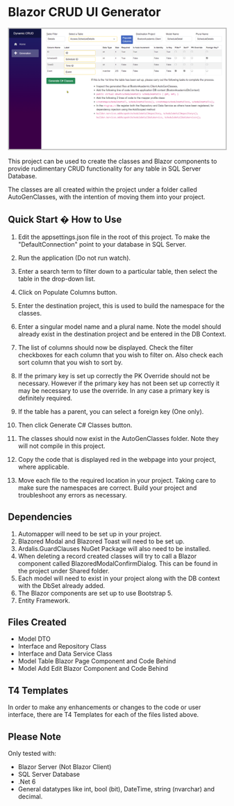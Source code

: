 # Blazor CRUD UI Generator

![](DynamicCRUD/wwwroot/images/DynamicCRUD.png)

This project can be used to create the classes and Blazor components to provide rudimentary CRUD functionality for any table in SQL Server Database.

The classes are all created within the project under a folder called AutoGenClasses, with the intention of moving them into your project.

## Quick Start � How to Use

1. Edit the appsettings.json file in the root of this project. To make the "DefaultConnection" point to your database in SQL Server.

2. Run the application (Do not run watch).

3. Enter a search term to filter down to a particular table, then select the table in the drop-down list.

4. Click on Populate Columns button.

5. Enter the destination project, this is used to build the namespace for the classes.

6. Enter a singular model name and a plural name. Note the model should already exist in the destination project and be entered in the DB Context.

7. The list of columns should now be displayed.  Check the filter checkboxes for each column that you wish to filter on. Also check each sort column that you wish to sort by.

8. If the primary key is set up correctly the PK Override should not be necessary.  However if the primary key has not been set up correctly it may be necessary to use the override.  In any case a primary key is definitely required.

9. If the table has a parent, you can select a foreign key (One only).

10. Then click Generate C# Classes button.

11. The classes should now exist in the AutoGenClasses folder.  Note they will not compile in this project.

12. Copy the code that is displayed red in the webpage into your project, where applicable. 

13. Move each file to the required location in your project.  Taking care to make sure the namespaces are correct.  Build your project and troubleshoot any errors as necessary.

## Dependencies

1. Automapper will need to be set up in your project.
2. Blazored Modal and Blazored Toast will need to be set up.
3. Ardalis.GuardClauses NuGet Package will also need to be installed.
4. When deleting a record created classes will try to call a Blazor component called BlazoredModalConfirmDialog. This can be found in the project under Shared folder.
5. Each model will need to exist in your project along with the DB context with the DbSet already added.
6. The Blazor components are set up to use Bootstrap 5.
7. Entity Framework.

## Files Created

* Model DTO
* Interface and Repository Class
* Interface and Data Service Class
* Model Table Blazor Page Component and Code Behind
* Model Add Edit Blazor Component and Code Behind

## T4 Templates

In order to make any enhancements or changes to the code or user interface, there are T4 Templates for each of the files listed above.

## Please Note

Only tested with:
* Blazor Server (Not Blazor Client)
* SQL Server Database
* .Net 6
* General datatypes like int, bool (bit), DateTime, string (nvarchar) and decimal.



